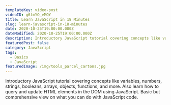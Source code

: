 ```yaml
---
templateKey: video-post
videoID: g6lmYO_eMQY
title: Learn JavaScript in 18 Minutes
slug: learn-javascript-in-18-minutes
date: 2020-10-25T19:00:00.000Z
dateModified: 2020-10-25T19:00:00.000Z
description: Introductory JavaScript tutorial covering concepts like variables, numbers, strings, booleans, arrays, objects, functions, and more. Also learn how to query and update HTML elements in the DOM using JavaScript. Basic but comprehensive view on what you can do with JavaScript code.
featuredPost: false
category: JavaScript
tags:
  - Basics
  - JavaScript
featuredImage: /img/tools_parcel_cartons.jpg
---
```


Introductory JavaScript tutorial covering concepts like variables, numbers, strings, booleans, arrays, objects, functions, and more. Also learn how to query and update HTML elements in the DOM using JavaScript. Basic but comprehensive view on what you can do with JavaScript code.